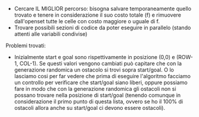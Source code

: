 - Cercare IL MIGLIOR percorso: bisogna salvare temporaneamente quello trovato e tenere in considerazione il suo costo totale (f) e rimuovere dall'openset tutte le celle con costo maggiore o uguale di f.
- Trovare possibili sezioni di codice da poter eseguire in parallelo (stando attenti alle variabili condivise)

Problemi trovati:
- Inizialmente start e goal sono rispettivamente in posizione (0,0) e (ROW-1, COL-1). Se questi valori vengono cambiati può capitare che con la generazione randomica un ostacolo si trovi sopra start/goal. O lo lasciamo cosi per far vedere che prima di eseguire l'algoritmo facciamo un controllo per verificare che start/goal siano liberi, oppure possiamo fare in modo che con la generazione randomica gli ostacoli non si possano trovare nella posizione di start/goal (tenendo comunque in considerazione il primo punto di questa lista, ovvero se ho il 100% di ostacoli allora anche su start/goal ci devono essere ostacoli).
